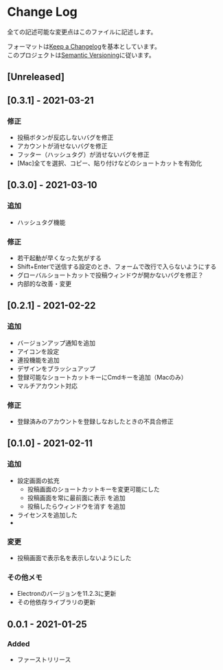 # Change Log
全ての記述可能な変更点はこのファイルに記述します。

フォーマットは[Keep a Changelog](http://keepachangelog.com/)を基本としています。  
このプロジェクトは[Semantic Versioning](http://semver.org/)に従います。

## [Unreleased]

## [0.3.1] - 2021-03-21
### 修正
- 投稿ボタンが反応しないバグを修正
- アカウントが消せないバグを修正
- フッター（ハッシュタグ）が消せないバグを修正
- [Mac]全てを選択、コピー、貼り付けなどのショートカットを有効化

## [0.3.0] - 2021-03-10
### 追加
- ハッシュタグ機能

### 修正
- 若干起動が早くなった気がする
- Shift+Enterで送信する設定のとき、フォームで改行で入らないようにする
- グローバルショートカットで投稿ウィンドウが開かないバグを修正？
- 内部的な改善・変更

## [0.2.1] - 2021-02-22
### 追加
- バージョンアップ通知を追加
- アイコンを設定
- 連投機能を追加
- デザインをブラッシュアップ
- 登録可能なショートカットキーにCmdキーを追加（Macのみ）
- マルチアカウント対応

### 修正
- 登録済みのアカウントを登録しなおしたときの不具合修正

## [0.1.0] - 2021-02-11
### 追加
- 設定画面の拡充
  - 投稿画面のショートカットキーを変更可能にした
  - 投稿画面を常に最前面に表示 を追加
  - 投稿したらウィンドウを消す を追加
- ライセンスを追加した
- 

### 変更
- 投稿画面で表示名を表示しないようにした

### その他メモ
- Electronのバージョンを11.2.3に更新
- その他依存ライブラリの更新

## 0.0.1 - 2021-01-25
### Added
- ファーストリリース
